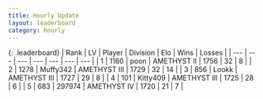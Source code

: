 ```yaml
---
title: Hourly Update
layout: leaderboard
category: hourly
---
```


{: .leaderboard}
| Rank | LV | Player | Division | Elo | Wins | Losses |
| --- | --- | --- | --- | --- | --- | --- |
| <span data-change="0">1</span> | 1160 | <span title="ID: 540690">poon</span> | AMETHYST II | <span data-change="0">1756</span> | <span data-change="0">32</span> | <span data-change="0">8</span> |
| <span data-change="0">2</span> | 1278 | <span title="ID: 720567">Muffy342</span> | AMETHYST III | <span data-change="0">1729</span> | <span data-change="0">32</span> | <span data-change="0">14</span> |
| <span data-change="2">3</span> | 856 | <span title="ID: 675058">Lookk</span> | AMETHYST III | <span data-change="15">1727</span> | <span data-change="2">29</span> | <span data-change="0">8</span> |
| <span data-change="-1">4</span> | 101 | <span title="ID: 459203">Kitty409</span> | AMETHYST III | <span data-change="0">1725</span> | <span data-change="0">28</span> | <span data-change="0">6</span> |
| <span data-change="-1">5</span> | 683 | <span title="ID: 544038">297974</span> | AMETHYST IV | <span data-change="0">1720</span> | <span data-change="0">21</span> | <span data-change="0">7</span> |